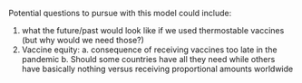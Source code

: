 Potential questions to pursue with this model could include:

1. what the future/past would look like if we used thermostable vaccines (but why would we need those?)
2. Vaccine equity: 
	a. consequence of receiving vaccines too late in the pandemic 
	b. Should some countries have all they need while others have basically nothing versus receiving proportional amounts worldwide
